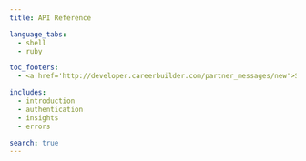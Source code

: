```yaml
---
title: API Reference

language_tabs:
  - shell
  - ruby

toc_footers:
  - <a href='http://developer.careerbuilder.com/partner_messages/new'>Sign Up for a Developer Key</a>

includes:
  - introduction
  - authentication
  - insights
  - errors

search: true
---
```

